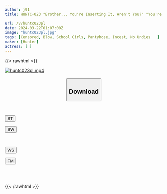 ```yaml
---
author: j91
title: HUNTC-023 "Brother... You're Inserting It, Aren't You?" "You're Not Inserting It, It's Through The Pantyhose." When My Younger Sister, Who Is A Virgin, Has Sex With Me, The Pantyhose Rips And She Inserts It Raw And Cums Inside!

url: /v/huntc023pl
date: 2024-03-22T01:07:00Z
image: "huntc023pl.jpg"
tags: [Censored, Blow, School Girls, Pantyhose, Incest, No Undies	]
maker: [Hunter]
actress: [ ]
---
```



{{< rawhtml >}}

<div class="video" data-videoid="g1Aq0blR7BHq2PX">
    <a href="javascript:;">
        <img src="/v/huntc023pl/huntc023pl.jpg" width="WIDTH" height="HEIGHT" alt="huntc023pl.mp4" loading="lazy">
    </a>
</div>

<script type="text/javascript" src="https://j91.asia/asset/on-demand-st.js"></script>

<br>
  <link rel="stylesheet" href="https://j91.asia/asset/bs5.css">
  
  <center>
  <button class="btn btn-primary" type="button" data-bs-toggle="collapse" data-bs-target=".multi-collapse" aria-expanded="false" aria-controls="multiCollapseExample1 multiCollapseExample2"><h2>Download</h2></button></center>
</p>
<div class="row">
  <div class="col">
    <div class="collapse multi-collapse" id="multiCollapseExample1">
      <div class="card card-body">
	      	      <br>
<div class="buttons">  
<p><a href="https://streamtape.to/v/g1Aq0blR7BHq2PX" target="_blank"><button class="btn-hover color-3"><i class="fa fa-download"></i> ST</button></a></p>
<p><a href="https://asnwish.com/ua4sj7rlq8dp" target="_blank"><button class="btn-hover color-2"><i class="fa fa-download"></i> SW</button></a></p></div>
    </div>
  </div>
</div>
  <div class="col">
    <div class="collapse multi-collapse" id="multiCollapseExample2">
      <div class="card card-body">
	      <br>
<div class="buttons">
<p><a href="https://wolfstream.tv/0r42kpkw7ytu"><button class="btn-hover color-9"><i class="fa fa-download"></i> WS</button></a></p>
<p><a href="https://filemoon.sx/d/80y5fge8hq6w"><button class="btn-hover color-8"><i class="fa fa-download"></i> FM</button></a></p></div>
<br><br>
      </div>
    </div>
  </div>
</div>

{{< /rawhtml >}}